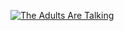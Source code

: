 [![The Adults Are Talking](http://i3.ytimg.com/vi/Vb9Nu0waj_I/hqdefault.jpg)](https://www.youtube.com/watch?v=Vb9Nu0waj_I)
